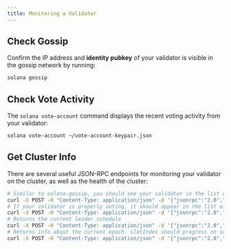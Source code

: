 ```yaml
---
title: Monitoring a Validator
---
```


## Check Gossip

Confirm the IP address and **identity pubkey** of your validator is visible in
the gossip network by running:

```bash
solana gossip
```

## Check Vote Activity

The `solana vote-account` command displays the recent voting activity from
your validator:

```bash
solana vote-account ~/vote-account-keypair.json
```

## Get Cluster Info

There are several useful JSON-RPC endpoints for monitoring your validator on the
cluster, as well as the health of the cluster:

```bash
# Similar to solana-gossip, you should see your validator in the list of cluster nodes
curl -X POST -H "Content-Type: application/json" -d '{"jsonrpc":"2.0","id":1, "method":"getClusterNodes"}' https://powr-api.testnet.powerledger.io
# If your validator is properly voting, it should appear in the list of `current` vote accounts. If staked, `stake` should be > 0
curl -X POST -H "Content-Type: application/json" -d '{"jsonrpc":"2.0","id":1, "method":"getVoteAccounts"}' https://powr-api.testnet.powerledger.io
# Returns the current leader schedule
curl -X POST -H "Content-Type: application/json" -d '{"jsonrpc":"2.0","id":1, "method":"getLeaderSchedule"}' https://powr-api.testnet.powerledger.io
# Returns info about the current epoch. slotIndex should progress on subsequent calls.
curl -X POST -H "Content-Type: application/json" -d '{"jsonrpc":"2.0","id":1, "method":"getEpochInfo"}' https://powr-api.testnet.powerledger.io
```
